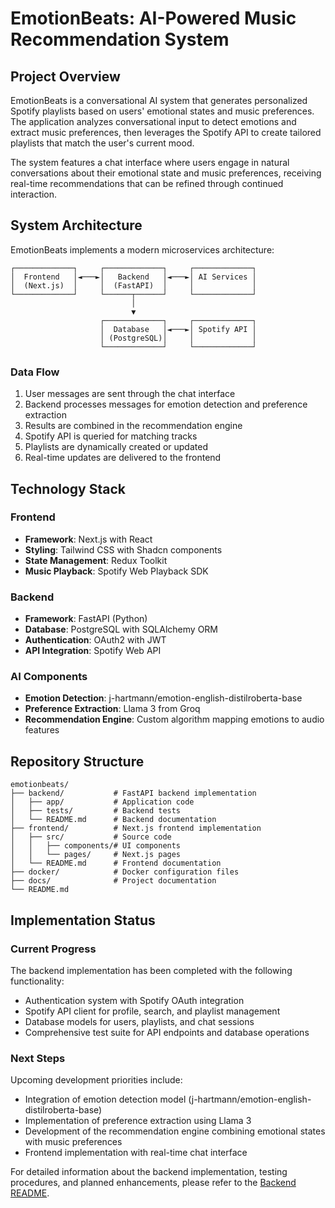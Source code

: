 # EmotionBeats: AI-Powered Music Recommendation System

## Project Overview

EmotionBeats is a conversational AI system that generates personalized Spotify playlists based on users' emotional states and music preferences. The application analyzes conversational input to detect emotions and extract music preferences, then leverages the Spotify API to create tailored playlists that match the user's current mood.

The system features a chat interface where users engage in natural conversations about their emotional state and music preferences, receiving real-time recommendations that can be refined through continued interaction.

## System Architecture

EmotionBeats implements a modern microservices architecture:

```
┌─────────────┐     ┌─────────────┐     ┌─────────────┐
│  Frontend   │◄───►│   Backend   │◄───►│ AI Services │
│  (Next.js)  │     │  (FastAPI)  │     │             │
└─────────────┘     └──────┬──────┘     └─────────────┘
                           │
                           ▼
                    ┌─────────────┐     ┌─────────────┐
                    │  Database   │◄───►│ Spotify API │
                    │ (PostgreSQL)│     │             │
                    └─────────────┘     └─────────────┘
```

### Data Flow

1. User messages are sent through the chat interface
2. Backend processes messages for emotion detection and preference extraction
3. Results are combined in the recommendation engine
4. Spotify API is queried for matching tracks
5. Playlists are dynamically created or updated
6. Real-time updates are delivered to the frontend

## Technology Stack

### Frontend
- **Framework**: Next.js with React
- **Styling**: Tailwind CSS with Shadcn components
- **State Management**: Redux Toolkit
- **Music Playback**: Spotify Web Playback SDK

### Backend
- **Framework**: FastAPI (Python)
- **Database**: PostgreSQL with SQLAlchemy ORM
- **Authentication**: OAuth2 with JWT
- **API Integration**: Spotify Web API

### AI Components
- **Emotion Detection**: j-hartmann/emotion-english-distilroberta-base
- **Preference Extraction**: Llama 3 from Groq
- **Recommendation Engine**: Custom algorithm mapping emotions to audio features

## Repository Structure

```
emotionbeats/
├── backend/           # FastAPI backend implementation
│   ├── app/           # Application code
│   ├── tests/         # Backend tests
│   └── README.md      # Backend documentation
├── frontend/          # Next.js frontend implementation
│   ├── src/           # Source code
│   │   ├── components/# UI components
│   │   └── pages/     # Next.js pages
│   └── README.md      # Frontend documentation
├── docker/            # Docker configuration files
├── docs/              # Project documentation
└── README.md          
```

## Implementation Status

### Current Progress
The backend implementation has been completed with the following functionality:
- Authentication system with Spotify OAuth integration
- Spotify API client for profile, search, and playlist management
- Database models for users, playlists, and chat sessions
- Comprehensive test suite for API endpoints and database operations

### Next Steps
Upcoming development priorities include:
- Integration of emotion detection model (j-hartmann/emotion-english-distilroberta-base)
- Implementation of preference extraction using Llama 3
- Development of the recommendation engine combining emotional states with music preferences
- Frontend implementation with real-time chat interface

For detailed information about the backend implementation, testing procedures, and planned enhancements, please refer to the [Backend README](./backend/README.md).
